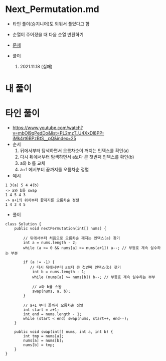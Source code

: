 # Next_Permutation.md
- 타인 풀이(승지니어)도 외워서 풀었다고 함
- 순열이 주어졌을 때 다음 순열 반환하기

- [문제](https://leetcode.com/problems/next-permutation/description/)
- 풀이
    1. 2021.11.18 (실패)


# 내 풀이



# 타인 풀이
- https://www.youtube.com/watch?v=mbOl9qPedDo&list=PL2mzT_U4XxDl8PP-jMk4rt6BPzBtS__pQ&index=25
- 순서
    1. 뒤에서부터 탐색하면서 오름차순이 깨지는 인덱스를 확인(a)
    2. 다시 뒤에서부터 탐색하면서 a보다 큰 첫번째 인덱스를 확인(b)
    3. a와 b 를 교체
    4. a+1 에서부터 끝까지를 오름차순 정렬
- 예시
```
1 3(a) 5 4 4(b)
-> a와 b를 swap
1 4 5 4 3 
-> a+1의 위치부터 끝까지를 오름차순 정렬
1 4 3 4 5 
```
- 풀이
```
class Solution {
    public void nextPermutation(int[] nums) {
        
        // 뒤에서부터 처음으로 오름차순 깨지는 인덱스(a) 찾기
        int a = nums.length - 2;
        while (a >= 0 && nums[a] >= nums[a+1]) a--; // 부등호 계속 실수하는 부분
    
        if (a != -1) {
           // 다시 뒤에서부터 a보다 큰 첫번째 인덱스(b) 찾기
            int b = nums.length - 1;
            while (nums[a] >= nums[b]) b--; // 부등호 계속 실수하는 부부
            
            // a와 b를 스왑
            swap(nums, a, b);
        }
        
        // a+1 부터 끝까지 오름차순 정렬
        int start = a+1;
        int end = nums.length - 1;
        while (start < end) swap(nums, start++, end--);
    }
    
    public void swap(int[] nums, int a, int b) {
        int tmp = nums[a];
        nums[a] = nums[b];
        nums[b] = tmp;
    }
}
```
